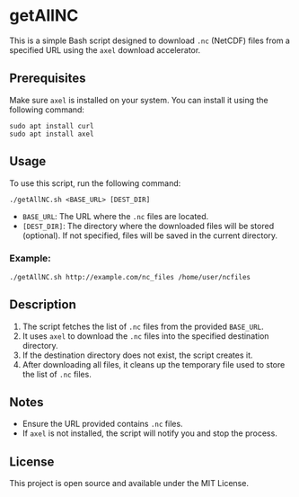 
# getAllNC

This is a simple Bash script designed to download `.nc` (NetCDF) files from a specified URL using the `axel` download accelerator.

## Prerequisites

Make sure `axel` is installed on your system. You can install it using the following command:
```
sudo apt install curl
sudo apt install axel
```

## Usage

To use this script, run the following command:
```
./getAllNC.sh <BASE_URL> [DEST_DIR]
```
- `BASE_URL`: The URL where the `.nc` files are located.
- `[DEST_DIR]`: The directory where the downloaded files will be stored (optional). If not specified, files will be saved in the current directory.

### Example:
```
./getAllNC.sh http://example.com/nc_files /home/user/ncfiles
```

## Description

1. The script fetches the list of `.nc` files from the provided `BASE_URL`.
2. It uses `axel` to download the `.nc` files into the specified destination directory.
3. If the destination directory does not exist, the script creates it.
4. After downloading all files, it cleans up the temporary file used to store the list of `.nc` files.

## Notes

- Ensure the URL provided contains `.nc` files.
- If `axel` is not installed, the script will notify you and stop the process.

## License

This project is open source and available under the MIT License.
